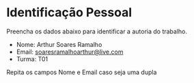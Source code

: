 # Identificação Pessoal

Preencha os dados abaixo para identificar a autoria do trabalho.

- Nome: Arthur Soares Ramalho
- Email: soaresramalhoarthur@live.com
- Turma: T01

Repita os campos Nome e Email caso seja uma dupla
